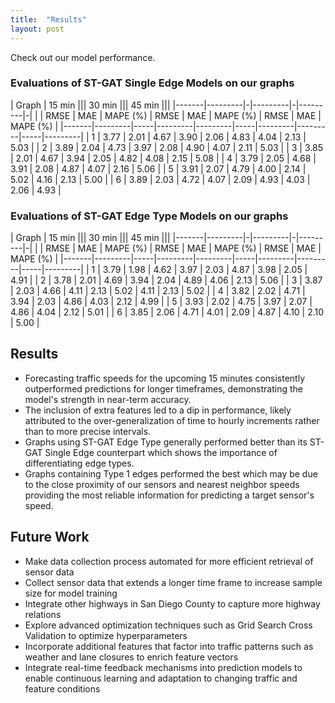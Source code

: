 ```yaml
---
title:  "Results"
layout: post
---
```

Check out our model performance. 


### Evaluations of ST-GAT Single Edge Models on our graphs

| Graph | 15 min ||| 30 min ||| 45 min |||
|-------|---------|-|---------|-|---------|-|
|       | RMSE    | MAE | MAPE (%) | RMSE    | MAE | MAPE (%) | RMSE    | MAE | MAPE (%) |
|-------|---------|-----|---------|---------|-----|---------|---------|-----|---------|
| 1     | 3.77    | 2.01 | 4.67    | 3.90    | 2.06 | 4.83    | 4.04    | 2.13 | 5.03    |
| 2     | 3.89    | 2.04 | 4.73    | 3.97    | 2.08 | 4.90    | 4.07    | 2.11 | 5.03    |
| 3     | 3.85    | 2.01 | 4.67    | 3.94    | 2.05 | 4.82    | 4.08    | 2.15 | 5.08    |
| 4     | 3.79    | 2.05 | 4.68    | 3.91    | 2.08 | 4.87    | 4.07    | 2.16 | 5.06    |
| 5     | 3.91    | 2.07 | 4.79    | 4.00    | 2.14 | 5.02    | 4.16    | 2.13 | 5.00    |
| 6     | 3.89    | 2.03 | 4.72    | 4.07    | 2.09 | 4.93    | 4.03    | 2.06 | 4.93    |

### Evaluations of ST-GAT Edge Type Models on our graphs

| Graph | 15 min ||| 30 min ||| 45 min |||
|-------|---------|-|---------|-|---------|-|
|       | RMSE    | MAE | MAPE (%) | RMSE    | MAE | MAPE (%) | RMSE    | MAE | MAPE (%) |
|-------|---------|-----|---------|---------|-----|---------|---------|-----|---------|
| 1     |  3.79 | 1.98 | 4.62    |  3.97 | 2.03 | 4.87    |  3.98 | 2.05 | 4.91    |
| 2     |  3.78 | 2.01 | 4.69    |  3.94 | 2.04 | 4.89    |  4.06 | 2.13 | 5.06    |
| 3     |  3.87 | 2.03 | 4.66    |  4.11 | 2.13 | 5.02    |  4.11 | 2.13 | 5.02    |
| 4     |  3.82 | 2.02 | 4.71    |  3.94 | 2.03 | 4.86    |  4.03 | 2.12 | 4.99    |
| 5     |  3.93 | 2.02 | 4.75    |  3.97 | 2.07 | 4.86    |  4.04 | 2.12 | 5.01    |
| 6     |  3.85 | 2.06 | 4.71    |  4.01 | 2.09 | 4.87    |  4.10 | 2.10 | 5.00    |


## Results
- Forecasting traffic speeds for the upcoming 15 minutes consistently outperformed predictions for longer timeframes, demonstrating the model's strength in near-term accuracy. 
- The inclusion of extra features led to a dip in performance, likely attributed to the over-generalization of time to hourly increments rather than to more precise intervals. 
- Graphs using ST-GAT Edge Type generally performed better than its ST-GAT Single Edge counterpart which shows the importance of differentiating edge types. 
- Graphs containing Type 1 edges performed the best which may be due to the close proximity of our sensors and nearest neighbor speeds providing the most reliable information for predicting a target sensor's speed.
        
## Future Work
- Make data collection process automated for more efficient retrieval of sensor data
- Collect sensor data that extends a longer time frame to increase sample size for model training
- Integrate other highways in San Diego County to capture more highway relations
- Explore advanced optimization techniques such as Grid Search Cross Validation to optimize hyperparameters
- Incorporate additional features that factor into traffic patterns such as weather and lane closures to enrich feature vectors 
- Integrate real-time feedback mechanisms into prediction models to enable continuous learning and adaptation to changing traffic and feature conditions
